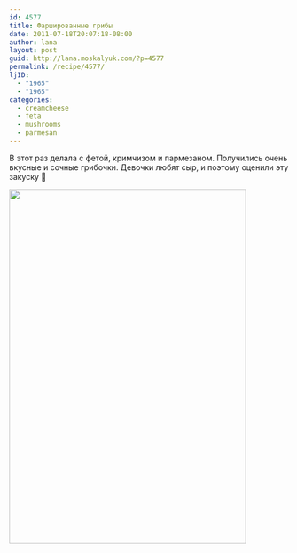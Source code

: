 ```yaml
---
id: 4577
title: Фаршированные грибы
date: 2011-07-18T20:07:18-08:00
author: lana
layout: post
guid: http://lana.moskalyuk.com/?p=4577
permalink: /recipe/4577/
ljID:
  - "1965"
  - "1965"
categories:
  - creamcheese
  - feta
  - mushrooms
  - parmesan
---
```

В этот раз делала с фетой, кримчизом и пармезаном. Получились очень вкусные и сочные грибочки. Девочки любят сыр, и поэтому оценили эту закуску 🙂

<img loading="lazy" class="alignnone" title="Stuffed mushrooms" src="http://farm7.static.flickr.com/6126/5953183550_1438569913_z.jpg" alt="" width="427" height="640" />